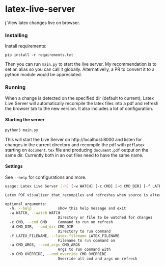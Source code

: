 # latex-live-server
j
View latex changes live on browser.

### Installing

Install requirements:
```
pip install -r requirements.txt
```

Then you can run `main.py` to start the live server. My recommendation is to set an alias so you can call it globally. Alternativelly, a PR to convert it to a python module would be appreciated.

### Running

When a change is detected on the specified dir (default to current), Latex Live Server will automatically recompile the latex files into a pdf and refresh the browser tab to the new version. It also includes a lot of configuration.

#### Starting the server
```sh
python3 main.py
```
This will start the Live Server on http://localhost:8000 and listen for changes in the current directory and recompile the pdf with `pdflatex` starting on `document.tex` file and producing `document.pdf` output on the same dir. Currently both in an out files need to have the same name.

#### Settings

See `--help` for configurations and more.

```sh
usage: Latex Live Server [-h] [-w WATCH] [-c CMD] [-d CMD_DIR] [-f LATEX_FILENAME] [-a CMD_ARGS] [-o CMD_OVERRIDE]

Latex PDF visualizer that recompiles and refreshes when source is altered.

optional arguments:
  -h, --help            show this help message and exit
  -w WATCH, --watch WATCH
                        Directory or file to be watched for changes
  -c CMD, --cmd CMD     Command to run on refresh
  -d CMD_DIR, --cmd_dir CMD_DIR
                        Directory to run command
  -f LATEX_FILENAME, --latex-filename LATEX_FILENAME
                        Filename to run command on
  -a CMD_ARGS, --cmd_args CMD_ARGS
                        Args to run command with
  -o CMD_OVERRIDE, --cmd_override CMD_OVERRIDE
                        Override all cmd and args on refresh
```
